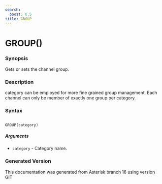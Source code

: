 ```yaml
---
search:
  boost: 0.5
title: GROUP
---
```


# GROUP()

### Synopsis

Gets or sets the channel group.

### Description

category can be employed for more fine grained group management. Each channel can only be member of exactly one group per category.<br>


### Syntax


```

GROUP(category)
```
##### Arguments


* `category` - Category name.<br>


### Generated Version

This documentation was generated from Asterisk branch 16 using version GIT 